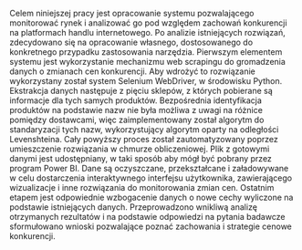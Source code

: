 Celem niniejszej pracy jest opracowanie systemu pozwalającego monitorować rynek i analizować go pod względem zachowań konkurencji na platformach handlu internetowego. Po analizie istniejących rozwiązań, zdecydowano się na opracowanie własnego, dostosowanego do konkretnego przypadku zastosowania narzędzia. Pierwszym elementem systemu jest wykorzystanie mechanizmu web scrapingu do gromadzenia danych o zmianach cen konkurencji. Aby wdrożyć to rozwiązanie wykorzystany został system Selenium WebDriver, w środowisku Python. Ekstrakcja danych następuje z pięciu sklepów, z których pobierane są informacje dla tych samych produktów. Bezpośrednia identyfikacja produktów na podstawie nazw nie była możliwa z uwagi na różnice pomiędzy dostawcami, więc zaimplementowany został algorytm do standaryzacji tych nazw, wykorzystujący algorytm oparty na odległości Levenshteina. Cały powyższy proces został zautomatyzowany poprzez umieszczenie rozwiązania w chmurze obliczeniowej. Plik z gotowymi danymi jest udostępniany, w taki sposób aby mógł być pobrany przez program Power BI. Dane są oczyszczane, przekształcane i załadowywane w celu dostarczenia interaktywnego interfejsu użytkownika, zawierającego wizualizacje i inne rozwiązania do monitorowania zmian cen. Ostatnim etapem jest odpowiednie wzbogacenie danych o nowe cechy wyliczone na podstawie istniejących danych. Przeprowadzono wnikliwą analizę otrzymanych rezultatów i na podstawie odpowiedzi na pytania badawcze sformułowano wnioski pozwalające poznać zachowania i strategie cenowe konkurencji.
